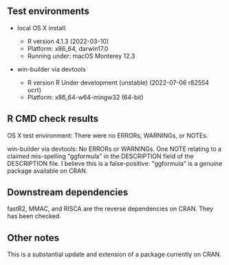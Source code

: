 ## Test environments

  * local OS X install: 
    * R version 4.1.3 (2022-03-10)
    * Platform: x86_64, darwin17.0
    * Running under: macOS Monterey 12.3
  
  * win-builder via devtools
    * R version R Under development (unstable) (2022-07-06 r82554 ucrt)
    * Platform: x86_64-w64-mingw32 (64-bit)
    
## R CMD check results

OS X test environment: There were no ERRORs, WARNINGs, or NOTEs.

win-builder via devtools: No ERRORs or WARNINGs. One NOTE relating to a claimed mis-spelling "ggformula" in the DESCRIPTION field of the DESCRIPTION file. I believe this is a false-positive: "ggformula" is a genuine package available on CRAN.

## Downstream dependencies

fastR2, MMAC, and RISCA are the reverse dependencies on CRAN. They has been checked.

## Other notes

This is a substantial update and extension of a package currently on CRAN. 
